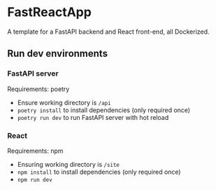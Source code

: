 # FastReactApp

A template for a FastAPI backend and React front-end, all Dockerized.

## Run dev environments

### FastAPI server
Requirements: poetry
- Ensure working directory is `/api`
- `poetry install` to install dependencies (only required once)
- `poetry run dev` to run FastAPI server with hot reload


### React
Requirements: npm
- Ensuring working directory is `/site`
- `npm install` to install dependencies (only required once)
- `npm run dev`
